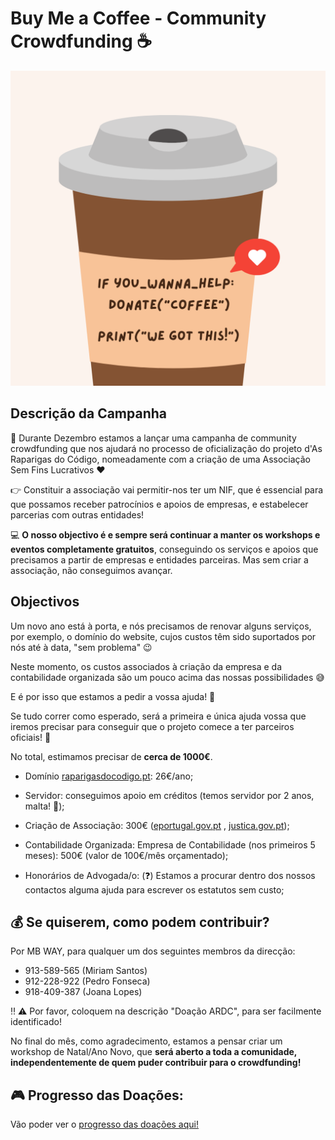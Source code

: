 # Buy Me a Coffee - Community Crowdfunding ☕️

![Coffee](images/coffee.png)

## Descrição da Campanha
🌲 Durante Dezembro estamos a lançar uma campanha de community crowdfunding que nos ajudará no processo de oficialização do projeto d'As Raparigas do Código, nomeadamente com a criação de uma Associação Sem Fins Lucrativos ♥️

👉 Constituir a associação vai permitir-nos ter um NIF, que é essencial para que possamos receber patrocínios e apoios de empresas, e estabelecer parcerias com outras entidades!

💻 **O nosso objectivo é e sempre será continuar a manter os workshops e eventos completamente gratuitos**, conseguindo os serviços e apoios que precisamos a partir de empresas e entidades parceiras. Mas sem criar a associação, não conseguimos avançar. 

## Objectivos
Um novo ano está à porta, e nós precisamos de renovar alguns serviços, por exemplo, o domínio do website, cujos custos têm sido suportados por nós até à data, "sem problema" 😉

Neste momento, os custos associados à criação da empresa e da contabilidade organizada são um pouco acima das nossas possibilidades 😅

E é por isso que estamos a pedir a vossa ajuda! 💛

Se tudo correr como esperado, será a primeira e única ajuda vossa que iremos precisar para conseguir que o projeto comece a ter parceiros oficiais! 🚀

No total, estimamos precisar de **cerca de 1000€**.

- Domínio [raparigasdocodigo.pt](https://raparigasdocodigo.pt): 26€/ano;

- Servidor: conseguimos apoio em créditos (temos servidor por 2 anos, malta! 🎁);

- Criação de Associação: 300€ ([eportugal.gov.pt](https://eportugal.gov.pt/servicos/criar-uma-associacao-na-hora)
, [justica.gov.pt](https://justica.gov.pt/Servicos/Registar-associacao));

- Contabilidade Organizada: Empresa de Contabilidade (nos primeiros 5 meses): 500€ (valor de 100€/mês orçamentado);

- Honorários de Advogada/o: (❓) Estamos a procurar dentro dos nossos contactos alguma ajuda para escrever os estatutos sem custo; 

## 💰 Se quiserem, como podem contribuir?
Por MB WAY, para qualquer um dos seguintes membros da direcção:

- 913-589-565 (Miriam Santos)
- 912-228-922 (Pedro Fonseca)
- 918-409-387 (Joana Lopes)

‼️ ⚠️ Por favor, coloquem na descrição "Doação ARDC", para ser facilmente identificado!

No final do mês, como agradecimento, estamos a pensar criar um workshop de Natal/Ano Novo, que **será aberto a toda a comunidade, independentemente de quem puder contribuir para o crowdfunding!** 

<!-- Basta ler as instruções no nosso discord! Procurem na tab ☕️  **ESPAÇO COMUM**, e verão logo o channel #buy-me-a-coffee-☕️ -->

## 🎮 Progresso das Doações:
Vão poder ver o [progresso das doações aqui!](https://miriamspsantos.github.io/buy-me-a-coffee/)
